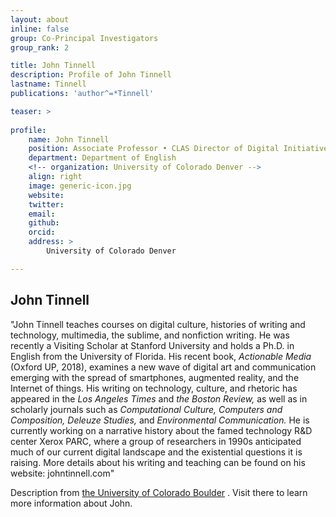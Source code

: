```yaml
---
layout: about
inline: false
group: Co-Principal Investigators
group_rank: 2

title: John Tinnell
description: Profile of John Tinnell
lastname: Tinnell
publications: 'author^=*Tinnell'

teaser: >
   
profile:
    name: John Tinnell
    position: Associate Professor • CLAS Director of Digital Initiatives
    department: Department of English
    <!-- organization: University of Colorado Denver -->
    align: right
    image: generic-icon.jpg
    website: 
    twitter: 
    email: 
    github: 
    orcid: 
    address: >
        University of Colorado Denver

---
```


## John Tinnell

"John Tinnell teaches courses on digital culture, histories of writing and technology, multimedia, the sublime, and nonfiction writing. He was recently a Visiting Scholar at Stanford University and holds a Ph.D. in English from the University of Florida. His recent book, _Actionable Media_ (Oxford UP, 2018), examines a new wave of digital art and communication emerging with the spread of smartphones, augmented reality, and the Internet of things. His writing on technology, culture, and rhetoric has appeared in the _Los Angeles Times_ and _the Boston Review,_ as well as in scholarly journals such as _Computational Culture, Computers and Composition, Deleuze Studies,_ and _Environmental Communication._ He is currently working on a narrative history about the famed technology R&D center Xerox PARC, where a group of researchers in 1990s anticipated much of our current digital landscape and the existential questions it is raising. More details about his writing and teaching can be found on his website: johntinnell.com"

Description from [the University of Colorado Boulder](https://clas.ucdenver.edu/english/john-tinnell) . Visit there to learn more information about John.
